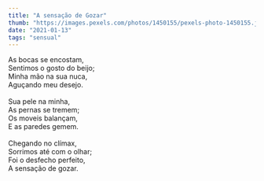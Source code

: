 ```yaml
---
title: "A sensação de Gozar"
thumb: "https://images.pexels.com/photos/1450155/pexels-photo-1450155.jpeg"
date: "2021-01-13"
tags: "sensual"
---
```

As bocas se encostam,  
Sentimos o gosto do beijo;  
Minha mão na sua nuca,  
Aguçando meu desejo.  
<br />
Sua pele na minha,  
As pernas se tremem;  
Os moveis balançam,  
E as paredes gemem.  
<br />
Chegando no clímax,  
Sorrimos até com o olhar;  
Foi o desfecho perfeito,  
A sensação de gozar.  

